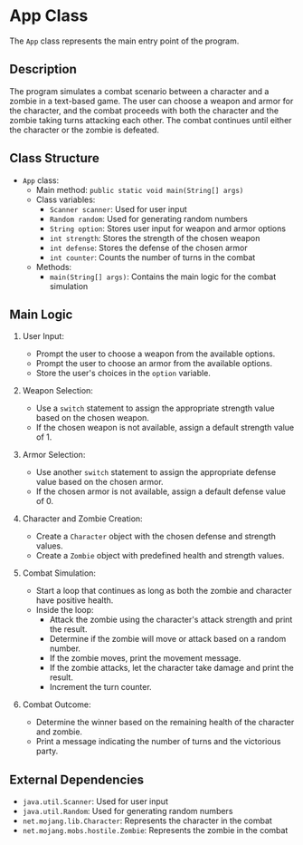 # App Class

The `App` class represents the main entry point of the program.

## Description

The program simulates a combat scenario between a character and a zombie in a text-based game. The user can choose a weapon and armor for the character, and the combat proceeds with both the character and the zombie taking turns attacking each other. The combat continues until either the character or the zombie is defeated.

## Class Structure

- `App` class:
  - Main method: `public static void main(String[] args)`
  - Class variables:
    - `Scanner scanner`: Used for user input
    - `Random random`: Used for generating random numbers
    - `String option`: Stores user input for weapon and armor options
    - `int strength`: Stores the strength of the chosen weapon
    - `int defense`: Stores the defense of the chosen armor
    - `int counter`: Counts the number of turns in the combat
  - Methods:
    - `main(String[] args)`: Contains the main logic for the combat simulation

## Main Logic

1. User Input:
   - Prompt the user to choose a weapon from the available options.
   - Prompt the user to choose an armor from the available options.
   - Store the user's choices in the `option` variable.

2. Weapon Selection:
   - Use a `switch` statement to assign the appropriate strength value based on the chosen weapon.
   - If the chosen weapon is not available, assign a default strength value of 1.

3. Armor Selection:
   - Use another `switch` statement to assign the appropriate defense value based on the chosen armor.
   - If the chosen armor is not available, assign a default defense value of 0.

4. Character and Zombie Creation:
   - Create a `Character` object with the chosen defense and strength values.
   - Create a `Zombie` object with predefined health and strength values.

5. Combat Simulation:
   - Start a loop that continues as long as both the zombie and character have positive health.
   - Inside the loop:
     - Attack the zombie using the character's attack strength and print the result.
     - Determine if the zombie will move or attack based on a random number.
     - If the zombie moves, print the movement message.
     - If the zombie attacks, let the character take damage and print the result.
     - Increment the turn counter.

6. Combat Outcome:
   - Determine the winner based on the remaining health of the character and zombie.
   - Print a message indicating the number of turns and the victorious party.

## External Dependencies

- `java.util.Scanner`: Used for user input
- `java.util.Random`: Used for generating random numbers
- `net.mojang.lib.Character`: Represents the character in the combat
- `net.mojang.mobs.hostile.Zombie`: Represents the zombie in the combat
